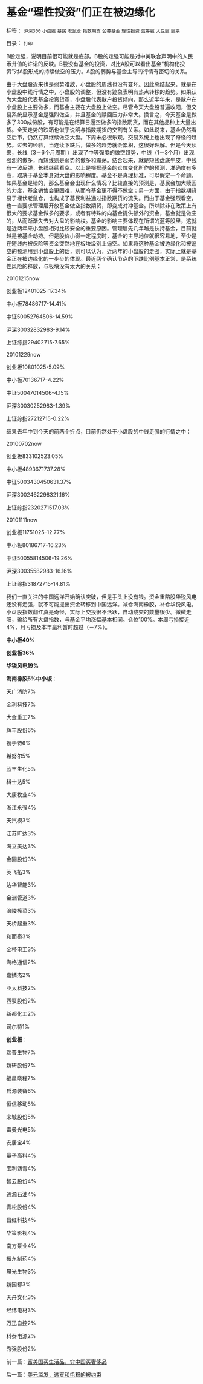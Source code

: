 # 基金“理性投资”们正在被边缘化

标签： `沪深300` `小盘股` `基民` `老鼠仓` `指数期货` `公募基金` `理性投资` `蓝筹股` `大盘股` `股票` 

目录： `打印`



B股走强，说明目前很可能就是底部。B股的走强可能是对中美联合声明中的人民币升值的许诺的反映。B股没有基金的投资，对比A股可以看出基金“机构化投资”对A股形成的持续做空的压力。A股的弱势与基金主导的行情有密切的关系。



由于大盘股近来也是弱势难敌，小盘股的周线也没有变坏。因此总结起来，就是在小盘股中线行情之中，小盘股的调整，但没有迹象表明有热点转移的趋势。如果认为大盘股代表基金投资货币，小盘股代表散户投资倾向，那么近半年来，是散户在小盘股上主要做多，而基金主要在大盘股上做空。尽管今天大盘股普遍收阳，但交易系统显示基金是强烈做空，并且基金的赎回压力非常大。换言之，今天基金是做多了300成份股，有可能是在结算日逼空做多的指数期货，而在其他品种上大量出货。全天走势的跌跖也似乎说明与指数期货的交割有关系。如此说来，基金仍然看空后市，仍然打算继续做空大盘。下周未必很乐观。交易系统上也出现了奇怪的趋势。过去的经验，当连续下跌后，做多的趋势就会累积，这很好理解。但是今天读来，长线（3－6个月周期
）出现了中等强度的做空趋势，中线（1－3个月）出现强烈的做多，而短线则是弱势的做多和震荡。结合起来，就是短线盘底牛皮，中线有一波反弹，长线继续看空。以上是根据基金的仓位变化所作的预测，准确度有多高，取决于基金本身对大盘的影响程度。基金不是真理标准，可以假定一个命题，如果基金是错的，那么基金会出现什么情况？比较直接的预测是，基民会加大赎回的力度，基金销售会更困难，从而令基金更不得不做空；另一方面，由于指数期货易于埋伏老鼠仓，也构成了基民利益通过指数期货的流失。而由于基金强烈看空，也一直要求管理层开放基金做空指数期货，即变成对冲基金。所以除非在政策上有很大的要求基金做多的要求，或者有特殊的向基金提供额外的资金，基金就是做空的，从而渐渐失去对大盘的影响权。基金的影响主要体现在所谓的蓝筹股里，这就是近两年来小盘股相对比较安全的重要原因。管理层先几年越是扶持基金，目前就越是被基金劫持。但是股价小得一定程度时，基金的主导地位就很容易地，至少是在短线内被保险等资金突然地在板块级别上逼空。如果将这种基金被边缘化和被逼空的预测用到小盘股上的话，则可以认为，近两年的小盘股的走强，实际上就是基金正在被边缘化的一步步的体现。最近两个确认节点的下跌比例基本正常，是系统性风险的释放，与板块没有太大的关系：

20101215now

创业板12401025-17.34%

中小板78486717-14.41%

中证50052764506-14.59%

沪深30032832983-9.14%

上证综指29402715-7.65%

20101229now

创业板10801025-5.09%

中小板70136717-4.22%

中证50047014506-4.15%

沪深30030252983-1.39%

上证综指27212715-0.22%



结果去年中到今天的前两个折点，目前仍然处于小盘股的中线走强的行情之中：

20100702now

创业板833102523.05%

中小板4893671737.28%

中证5003430450631.37%

沪深3002462298321.16%

上证综指2320271517.03%

20101111now

创业板11751025-12.77%

中小板80186717-16.23%

中证50055814506-19.26%

沪深30035582983-16.16%

上证综指31872715-14.81%



我们一直关注的中国远洋开始确认突破，但是手头上没有钱。资金重陷股华锐风电还没有走强，就不可能提出资金转移到中国远洋。减仓海南橡胶，补仓华锐风电。小盘股指数翻红真是奇怪，实际上交投很不活跃，自动成交的数量很少。微微走阳，输给所有大盘指数，与基金平均涨幅基本相同。仓位100%。本周亏损接近4%，月亏损及本年赢利暂时超过（－7%）。

**中小板40%**

**创业板36%**

**华锐风电19%**

**海南橡胶5**%**中小板**：

天广消防7%

金利科技7%

大金重工7%

辉丰股份6%

搜于特6%

希努尔5%

蓝丰生化5%

科士达5%

大康牧业4%

浙江永强4%

天汽模3%

江苏旷达3%

海立美达3%

金固股份3%

英飞拓3%

达华智能3%

金洲管道3%

涪陵榨菜3%

天桥起重3%

和而泰3%

金杯电工3%

海格通信2%

嘉鳞杰2%

亚太科技2%

西泵股份2%

新都化工2%

司尔特1%



**创业板**：

瑞普生物7%

新研股份7%

福星晓程7%

启源装备6%

恒信移动5%

宋城股份5%

雷曼光电5%

安居宝4%

量子高科4%

宝利沥青4%

智云股份4%

通源石油4%

青松股份4%

昌红科技4%

华策影视4%

南方泵业4%

振东制药4%

晨光生物3%

新国都3%

天舟文化3%

经纬电材3%

万迅自控2%

科泰电源2%

秀强股份2%







前一篇：[富美国买生活品，穷中国买奢侈品](../../../2011/1/20/富美国买生活品，穷中国买奢侈品.md)

后一篇：[美元滥发，透支和屯积的被约束](../../../2011/1/21/美元滥发，透支和屯积的被约束.md)
